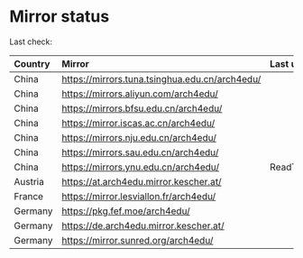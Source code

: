 <script src="./time.js"></script>
# Mirror status
Last check: <script type="text/javascript">localize(1691788451.1327524);</script>

|Country|Mirror|Last update|
|:------|:-----|:----------|
|China|https://mirrors.tuna.tsinghua.edu.cn/arch4edu/|<script type="text/javascript">localize(1691735722);</script>|
|China|https://mirrors.aliyun.com/arch4edu/|<script type="text/javascript">localize(1691735722);</script>|
|China|https://mirrors.bfsu.edu.cn/arch4edu/|<script type="text/javascript">localize(1691735722);</script>|
|China|https://mirror.iscas.ac.cn/arch4edu/|<script type="text/javascript">localize(1691735722);</script>|
|China|https://mirrors.nju.edu.cn/arch4edu/|<script type="text/javascript">localize(1691692137);</script>|
|China|https://mirrors.sau.edu.cn/arch4edu/|<script type="text/javascript">localize(1691735722);</script>|
|China|https://mirrors.ynu.edu.cn/arch4edu/|ReadTimeout|
|Austria|https://at.arch4edu.mirror.kescher.at/|<script type="text/javascript">localize(1691735722);</script>|
|France|https://mirror.lesviallon.fr/arch4edu/|<script type="text/javascript">localize(1691735722);</script>|
|Germany|https://pkg.fef.moe/arch4edu/|<script type="text/javascript">localize(1691735722);</script>|
|Germany|https://de.arch4edu.mirror.kescher.at/|<script type="text/javascript">localize(1691735722);</script>|
|Germany|https://mirror.sunred.org/arch4edu/|<script type="text/javascript">localize(1691735722);</script>|

<script src="./tablefilter/tablefilter.js"></script>
<script src="./table.js"></script>